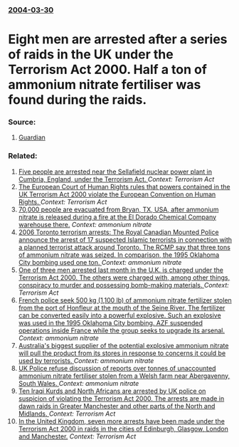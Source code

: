 ### [2004-03-30](/news/2004/03/30/index.md)

#  Eight men are arrested after a series of raids in the UK under the Terrorism Act 2000. Half a ton of ammonium nitrate fertiliser was found during the raids. 




### Source:

1. [Guardian](http://www.guardian.co.uk/terrorism/story/0,12780,1181017,00.html)

### Related:

1. [Five people are arrested near the Sellafield nuclear power plant in Cumbria, England, under the Terrorism Act. ](/news/2011/05/3/five-people-are-arrested-near-the-sellafield-nuclear-power-plant-in-cumbria-england-under-the-terrorism-act.md) _Context: Terrorism Act_
2. [The European Court of Human Rights rules that powers contained in the UK Terrorism Act 2000 violate the European Convention on Human Rights. ](/news/2010/01/12/the-european-court-of-human-rights-rules-that-powers-contained-in-the-uk-terrorism-act-2000-violate-the-european-convention-on-human-rights.md) _Context: Terrorism Act_
3. [ 70,000 people are evacuated from Bryan, TX, USA, after ammonium nitrate is released during a fire at the El Dorado Chemical Company warehouse there.](/news/2009/07/30/70-000-people-are-evacuated-from-bryan-tx-usa-after-ammonium-nitrate-is-released-during-a-fire-at-the-el-dorado-chemical-company-warehou.md) _Context: ammonium nitrate_
4. [ 2006 Toronto terrorism arrests: The Royal Canadian Mounted Police announce the arrest of 17 suspected Islamic terrorists in connection with a planned terrorist attack around Toronto. The RCMP say that three tons of ammonium nitrate was seized. In comparison, the 1995 Oklahoma City bombing used one ton. ](/news/2006/06/3/2006-toronto-terrorism-arrests-the-royal-canadian-mounted-police-announce-the-arrest-of-17-suspected-islamic-terrorists-in-connection-with.md) _Context: ammonium nitrate_
5. [ One of three men arrested last month in the U.K. is charged under the Terrorism Act 2000. The others were charged with, among other things, conspiracy to murder and possessing bomb-making materials. ](/news/2005/11/4/one-of-three-men-arrested-last-month-in-the-u-k-is-charged-under-the-terrorism-act-2000-the-others-were-charged-with-among-other-things.md) _Context: Terrorism Act_
6. [ French police seek 500 kg (1,100&nbsp;lb) of ammonium nitrate fertilizer stolen from the port of Honfleur at the mouth of the Seine River. The fertilizer can be converted easily into a powerful explosive. Such an explosive was used in the 1995 Oklahoma City bombing. AZF suspended operations inside France while the group seeks to upgrade its arsenal. ](/news/2004/05/3/french-police-seek-500-kg-1-100-nbsp-lb-of-ammonium-nitrate-fertilizer-stolen-from-the-port-of-honfleur-at-the-mouth-of-the-seine-river.md) _Context: ammonium nitrate_
7. [ Australia's biggest supplier of the potential explosive ammonium nitrate will pull the product from its stores in response to concerns it could be used by terrorists. ](/news/2004/04/5/australia-s-biggest-supplier-of-the-potential-explosive-ammonium-nitrate-will-pull-the-product-from-its-stores-in-response-to-concerns-it-c.md) _Context: ammonium nitrate_
8. [ UK Police refuse discussion of reports over tonnes of unaccounted ammonium nitrate fertiliser stolen from a Welsh farm near Abergavenny, South Wales. ](/news/2004/04/4/uk-police-refuse-discussion-of-reports-over-tonnes-of-unaccounted-ammonium-nitrate-fertiliser-stolen-from-a-welsh-farm-near-abergavenny-so.md) _Context: ammonium nitrate_
9. [ Ten Iraqi Kurds and North Africans are arrested by UK police on suspicion of violating the Terrorism Act 2000. The arrests are made in dawn raids in Greater Manchester and other parts of the North and Midlands. ](/news/2004/04/19/ten-iraqi-kurds-and-north-africans-are-arrested-by-uk-police-on-suspicion-of-violating-the-terrorism-act-2000-the-arrests-are-made-in-dawn.md) _Context: Terrorism Act_
10. [ In the United Kingdom, seven more arrests have been made under the Terrorism Act 2000 in raids in the cities of Edinburgh, Glasgow, London and Manchester.](/news/2003/02/6/in-the-united-kingdom-seven-more-arrests-have-been-made-under-the-terrorism-act-2000-in-raids-in-the-cities-of-edinburgh-glasgow-london.md) _Context: Terrorism Act_
